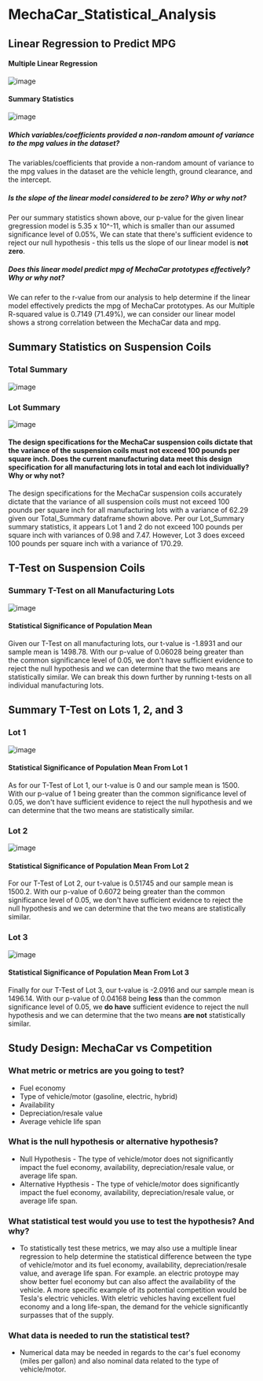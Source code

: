 # MechaCar_Statistical_Analysis

## Linear Regression to Predict MPG

#### Multiple Linear Regression 

![image](https://user-images.githubusercontent.com/89496798/151726874-d93fd8c2-1dca-4b8d-815b-b83d14c7d237.png)

#### Summary Statistics       

![image](https://user-images.githubusercontent.com/89496798/151726858-7c160b06-fac6-4bd3-95b4-3af985a09807.png)

##### Which variables/coefficients provided a non-random amount of variance to the mpg values in the dataset?
The variables/coefficients that provide a non-random amount of variance to the mpg values in the dataset are the vehicle length, ground clearance, and the intercept.

##### Is the slope of the linear model considered to be zero? Why or why not?
Per our summary statistics shown above, our p-value for the given linear gregression model is 5.35 x 10^-11, which is smaller than our assumed significance level of 0.05%, We can state that there's sufficient evidence to reject our null hypothesis - this tells us the slope of our linear model is **not zero**.

##### Does this linear model predict mpg of MechaCar prototypes effectively? Why or why not?
We can refer to the r-value from our analysis to help determine if the linear model effectively predicts the mpg of MechaCar prototypes. As our Multiple R-squared value is 0.7149 (71.49%), we can consider our linear model shows a strong correlation between the MechaCar data and mpg.

## Summary Statistics on Suspension Coils

### Total Summary
![image](https://user-images.githubusercontent.com/89496798/151728602-232b10a4-3309-442e-952f-956288647206.png)

### Lot Summary

![image](https://user-images.githubusercontent.com/89496798/151728618-253022e4-148a-4976-a613-818656eae3c0.png)

#### The design specifications for the MechaCar suspension coils dictate that the variance of the suspension coils must not exceed 100 pounds per square inch. Does the current manufacturing data meet this design specification for all manufacturing lots in total and each lot individually? Why or why not?

The design specifications for the MechaCar suspension coils accurately dictate that the variance of all suspension coils must not exceed 100 pounds per square inch for all manufacturing lots with a variance of 62.29 given our Total_Summary dataframe shown above. Per our Lot_Summary summary statistics, it appears Lot 1 and 2 do not exceed 100 pounds per square inch with variances of 0.98 and 7.47. However, Lot 3 does exceed 100 pounds per square inch with a variance of 170.29.


## T-Test on Suspension Coils

### Summary T-Test on all Manufacturing Lots

![image](https://user-images.githubusercontent.com/89496798/151729583-713fa62f-904c-4411-821a-e6ee8cf2ed7b.png)

#### Statistical Significance of Population Mean
Given our T-Test on all manufacturing lots, our t-value is -1.8931 and our sample mean is 1498.78. With our p-value of 0.06028 being greater than the common significance level of 0.05, we don't have sufficient evidence to reject the null hypothesis and we can determine that the two means are statistically similar. We can break this down further by running t-tests on all individual manufacturing lots.

## Summary T-Test on Lots 1, 2, and 3

### Lot 1

![image](https://user-images.githubusercontent.com/89496798/151730682-7ad5ca18-2489-440b-8d62-3a66fc991e49.png)

#### Statistical Significance of Population Mean From Lot 1
As for our T-Test of Lot 1, our t-value is 0 and our sample mean is 1500. With our p-value of 1 being greater than the common significance level of 0.05, we don't have sufficient evidence to reject the null hypothesis and we can determine that the two means are statistically similar.

### Lot 2

![image](https://user-images.githubusercontent.com/89496798/151730709-f5d9352a-525b-40b2-b4c4-d2d37e261796.png)

#### Statistical Significance of Population Mean From Lot 2
For our T-Test of Lot 2, our t-value is 0.51745 and our sample mean is 1500.2. With our p-value of 0.6072 being greater than the common significance level of 0.05, we don't have sufficient evidence to reject the null hypothesis and we can determine that the two means are statistically similar.

### Lot 3

![image](https://user-images.githubusercontent.com/89496798/151730741-8f91675d-2f69-4b6b-b3cf-1699d07d4acc.png)

#### Statistical Significance of Population Mean From Lot 3
Finally for our T-Test of Lot 3, our t-value is -2.0916 and our sample mean is 1496.14. With our p-value of 0.04168 being **less** than the common significance level of 0.05, we **do have** sufficient evidence to reject the null hypothesis and we can determine that the two means **are not** statistically similar.

## Study Design: MechaCar vs Competition

### What metric or metrics are you going to test?
- Fuel economy
- Type of vehicle/motor (gasoline, electric, hybrid)
- Availability
- Depreciation/resale value
- Average vehicle life span

### What is the null hypothesis or alternative hypothesis?
- Null Hypothesis - The type of vehicle/motor does not significantly impact the fuel economy, availability, depreciation/resale value, or average life span.
- Alternative Hypthesis - The type of vehicle/motor does significantly impact the fuel economy, availability, depreciation/resale value, or average life span.

### What statistical test would you use to test the hypothesis? And why?
- To statistically test these metrics, we may also use a multiple linear regression to help determine the statistical difference between the type of vehicle/motor and its fuel economy, availability, depreciation/resale value, and average life span. For example. an electric protoype may show better fuel economy but can also affect the availability of the vehicle. A more specific example of its potential competition would be Tesla's electric vehicles. With eletric vehicles having excellent fuel economy and a long life-span, the demand for the vehicle significantly surpasses that of the supply.

### What data is needed to run the statistical test?
- Numerical data may be needed in regards to the car's fuel economy (miles per gallon) and also nominal data related to the type of vehicle/motor.
